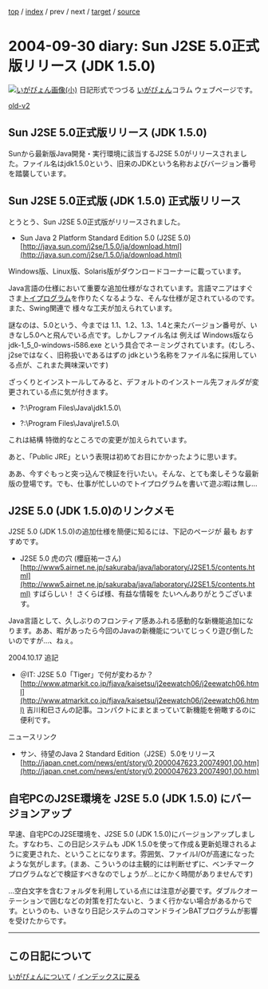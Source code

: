 [top](https://igapyon.github.io/diary/) 
 / [index](https://igapyon.github.io/diary/2004/index.html) 
 / prev 
 / next 
 / [target](https://igapyon.github.io/diary/2004/ig040930.html) 
 / [source](https://github.com/igapyon/diary/blob/gh-pages/2004/ig040930.html.src.md) 

2004-09-30 diary: Sun J2SE 5.0正式版リリース (JDK 1.5.0)
=====================================================================================================
[![いがぴょん画像(小)](https://igapyon.github.io/diary/images/iga200306s.jpg "いがぴょん")](https://igapyon.github.io/diary/memo/memoigapyon.html) 日記形式でつづる [いがぴょん](https://igapyon.github.io/diary/memo/memoigapyon.html)コラム ウェブページです。

[old-v2](ig040930-orig.html)

## Sun J2SE 5.0正式版リリース (JDK 1.5.0)

Sunから最新版Java開発・実行環境に該当するJ2SE 5.0がリリースされました。ファイル名はjdk1.5.0という、旧来のJDKという名称およびバージョン番号を踏襲しています。


## Sun J2SE 5.0正式版 (JDK 1.5.0) 正式版リリース

とうとう、Sun J2SE 5.0正式版がリリースされました。

* Sun Java 2 Platform Standard Edition 5.0 (J2SE 5.0)
  [http://java.sun.com/j2se/1.5.0/ja/download.html](http://java.sun.com/j2se/1.5.0/ja/download.html)

Windows版、Linux版、Solaris版がダウンロードコーナーに載っています。

Java言語の仕様において重要な追加仕様がなされています。言語マニアはすぐさま[トイプログラム](http://www.igapyon.jp/igapyon/diary/keyword/toyprog.html)を作りたくなるような、そんな仕様が足されているのです。また、Swing関連で 様々な工夫が加えられています。

謎なのは、5.0という、今までは 1.1、1.2、1.3、1.4と来たバージョン番号が、いきなし5.0へと飛んでいる点です。しかしファイル名は 例えば Windows版なら jdk-1_5_0-windows-i586.exe という具合でネーミングされています。(むしろ、j2seではなく、旧称扱いであるはずの
jdkという名称をファイル名に採用している点が、これまた興味深いです)

ざっくりとインストールしてみると、デフォルトのインストール先フォルダが変更されている点に気が付きます。

* ?:\Program Files\Java\jdk1.5.0\
  
* ?:\Program Files\Java\jre1.5.0\

これは結構 特徴的なところでの変更が加えられています。

あと、「Public JRE」という表現は初めてお目にかかったように思います。

ああ、今すぐもっと突っ込んで検証を行いたい。そんな、とても楽しそうな最新版の登場です。でも、仕事が忙しいのでトイプログラムを書いて遊ぶ暇は無し…

## J2SE 5.0 (JDK 1.5.0)のリンクメモ

J2SE 5.0 (JDK 1.5.0)の追加仕様を簡便に知るには、下記のページが 最も おすすめです。

* J2SE 5.0 虎の穴 (櫻庭祐一さん)
  [http://www5.airnet.ne.jp/sakuraba/java/laboratory/J2SE1.5/contents.html](http://www5.airnet.ne.jp/sakuraba/java/laboratory/J2SE1.5/contents.html)
  すばらしい！ さくらば様、有益な情報を たいへんありがとうございます。

Java言語として、久しぶりのフロンティア感あふれる感動的な新機能追加になります。ああ、暇があったら今回のJavaの新機能についてじっくり遊び倒したいのですが…、ねぇ。

2004.10.17 追記

* ＠IT: J2SE 5.0「Tiger」で何が変わるか？
  [http://www.atmarkit.co.jp/fjava/kaisetsu/j2eewatch06/j2eewatch06.html](http://www.atmarkit.co.jp/fjava/kaisetsu/j2eewatch06/j2eewatch06.html)
  吉川和巳さんの記事。コンパクトにまとまっていて新機能を俯瞰するのに便利です。

ニュースリンク

* サン、待望のJava 2 Standard Edition（J2SE）5.0をリリース
  [http://japan.cnet.com/news/ent/story/0,2000047623,20074901,00.htm](http://japan.cnet.com/news/ent/story/0,2000047623,20074901,00.htm)

## 自宅PCのJ2SE環境を J2SE 5.0 (JDK 1.5.0) にバージョンアップ

早速、自宅PCのJ2SE環境を、J2SE 5.0 (JDK 1.5.0)にバージョンアップしました。すなわち、この日記システムも
JDK 1.5.0を使って作成＆更新処理されるように変更された、ということになります。雰囲気、ファイルI/Oが高速になったような気がします。(まあ、こういうのは主観的には判断せずに、ベンチマークプログラムなどで検証すべきなのでしょうが…とにかく時間がありませんです)

…空白文字を含むフォルダを利用している点には注意が必要です。ダブルクオーテーションで囲むなどの対策を打たないと、うまく行かない場合があるからです。というのも、いきなり日記システムのコマンドラインBATプログラムが影響を受けたからです。


----------------------------------------------------------------------------------------------------

## この日記について
[いがぴょんについて](https://igapyon.github.io/diary/memo/memoigapyon.html) / [インデックスに戻る](https://igapyon.github.io/diary/idxall.html)
